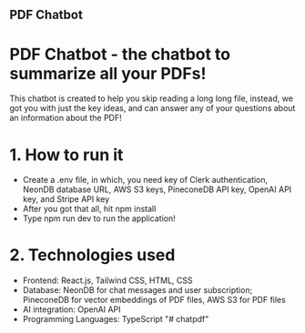 ## PDF Chatbot

# PDF Chatbot - the chatbot to summarize all your PDFs!

This chatbot is created to help you skip reading a long long file, instead, we got you with just the key ideas, and can answer any of your questions about an information about the PDF!

# 1. How to run it
- Create a .env file, in which, you need key of Clerk authentication, NeonDB database URL, AWS S3 keys, PineconeDB API key, OpenAI API key, and Stripe API key
- After you got that all, hit npm install
- Type npm run dev to run the application!

# 2. Technologies used
- Frontend: React.js, Tailwind CSS, HTML, CSS
- Database: NeonDB for chat messages and user subscription; PineconeDB for vector embeddings of PDF files, AWS S3 for PDF files
- AI integration: OpenAI API
- Programming Languages: TypeScript
"# chatpdf" 
